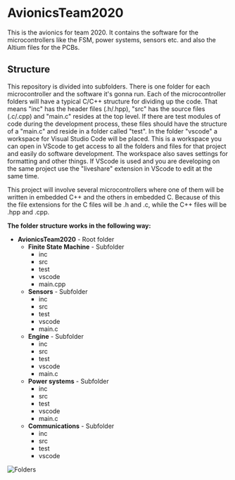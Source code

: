 # AvionicsTeam2020
This is the avionics for team 2020. It contains the software for the microcontrollers like the FSM, power systems, sensors etc. and also the Altium files for the PCBs.

## Structure
This repository is divided into subfolders. There is one folder for each microcontroller and the software it's gonna run. Each of the microcontroller folders will have a typical C/C++ structure for dividing up the code. That means "inc" has the header files (.h/.hpp), "src" has the source files (.c/.cpp) and "main.c" resides at the top level. If there are test modules of code during the development process, these files should have the structure of a "main.c" and reside in a folder called "test". In the folder "vscode" a workspace for Visual Studio Code will be placed. This is a workspace you can open in VScode to get access to all the folders and files for that project and easily do software development. The workspace also saves settings for formatting and other things. If VScode is used and you are developing on the same project use the "liveshare" extension in VScode to edit at the same time.

This project will involve several microcontrollers where one of them will be written in embedded C++ and the others in embedded C. Because of this the file extensions for the C files will be .h and .c, while the C++ files will be .hpp and .cpp.

**The folder structure works in the following way:**

- **AvionicsTeam2020** - Root folder
  - **Finite State Machine** - Subfolder
    - inc
    - src
    - test
    - vscode
    - main.cpp
  - **Sensors** - Subfolder
    - inc
    - src
    - test
    - vscode
    - main.c
  - **Engine** - Subfolder
    - inc
    - src
    - test
    - vscode
    - main.c
  - **Power systems** - Subfolder
    - inc
    - src
    - test
    - vscode
    - main.c
  - **Communications** - Subfolder
    - inc
    - src
    - test
    - vscode


![Folders](Images/folder_structure) 
